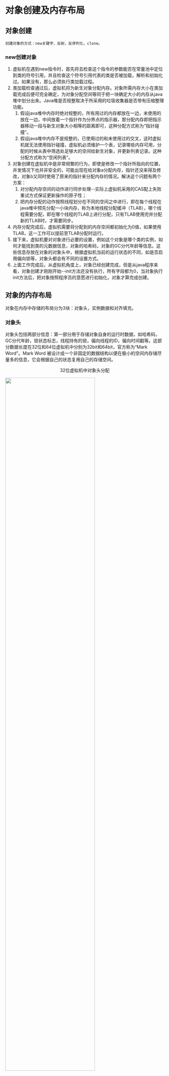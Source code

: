 # 对象创建及内存布局
## 对象创建
    创建对象的方式：new关键字，反射，反序列化，clone。
### new创建对象
1. 虚拟机在遇到new指令时，首先将去检查这个指令的参数能否在常量池中定位到类的符号引用，并且检查这个符号引用代表的类是否被加载，解析和初始化过。如果没有，那么必须执行类加载过程。
2. 类加载检查通过后，虚拟机将为新生对象分配内存。对象所需内存大小在类加载完成后便可完全确定，为对象分配空间等同于把一块确定大小的内存从java堆中划分出来。Java堆是否规整取决于所采用的垃圾收集器是否带有压缩整理功能。
    1. 假设java堆中内存时绝对规整的，所有用过的内存都放在一边，未使用的放在一边，中间放着一个指针作为分界点的指示器，那分配内存即把指示器移动一段与新生对象大小相等的距离即可，这种分配方式称为“指针碰撞”。
    2. 假设java堆中内存不是规整的，已使用过的和未使用过的交叉，这时虚拟机就无法使用指针碰撞，虚拟机必须维护一个表，记录哪些内存可用，分配的时候从表中筛选处足够大的空间给新生对象，并更新列表记录。这种分配方式称为“空闲列表”。
3. 对象创建在虚拟机中是非常频繁的行为，即使是修改一个指针所指向的位置，并发情况下也并非安全的，可能出现在给对象a分配内存，指针还没来得及修改，对象b又同时使用了原来的指针来分配内存的情况。解决这个问题有两个方案：
    1. 对分配内存空间的动作进行同步处理--实际上虚拟机采用的CAS配上失败重试方式保证更新操作的原子性；
    2. 把内存分配的动作按照线程划分在不同的空间之中进行，即在每个线程在java堆中预先分配一小块内存，称为本地线程分配缓冲（TLAB），哪个线程需要分配，即在哪个线程的TLAB上进行分配，只有TLAB使用完并分配新的TLAB时，才需要同步。
4. 内存分配完成后，虚拟机需要将分配到的内存空间都初始化为0值，如果使用TLAB，这一工作可以提前至TLAB分配时运行。
5. 接下来，虚拟机要对对象进行必要的设置，例如这个对象是哪个类的实例，如何才能找到类的元数据信息，对象的哈希码，对象的GC分代年龄等信息。这些信息存放在对象的对象头中，根据虚拟机当前的运行状态的不同，如是否启用偏向锁等，对象头都会有不同的设置方式。
6. 上面工作完成后，从虚拟机角度上，对象已经创建完成，但是从java程序来看，对象创建才刚刚开始--init方法还没有执行，所有字段都为0，当对象执行init方法后，把对象按照程序员的意愿进行初始化，对象才算完成创建。

## 对象的内存布局
对象在内存中存储的布局分为3块：对象头，实例数据和对齐填充。
### 对象头
对象头包括两部分信息：第一部分用于存储对象自身的运行时数据，如哈希码，GC分代年龄，锁状态标志，线程持有的锁，偏向线程的ID，偏向时间戳等。这部分数据长度在32位和64位虚拟机中分别为32bit和64bit，官方称为“Mark Word”。Mark Word 被设计成一个非固定的数据结构以便在极小的空间内存储尽量多的信息，它会根据自己的状态复用自己的存储空间。  
<p align="center">32位虚拟机中对象头分配</p>
<img src="../../image/32位虚拟机内存布局.png" width="75%" align="center"></img>
<p align="center">对象头mark word</p>
<img src="../../image/对象头markword.jpg" width="75%" align="center"></img>   

### 对齐填充
对齐填充并不是必要的，也没有特别的含义，它仅仅起着占位符的作用，由于hotspot vm的自动内存管理系统要求对象的起始地址必须是8字节的整数倍，换句话说就是对象的大小必须是8字节的整数倍，而对象头部分正好是8字节的倍数，因此，当对象实例数据部分没有对齐时，就需要通过对齐填充来补全。

## 对象的访问定位
目前主流的访问方式有使用句柄和直接指针两种方式。
### 使用句柄
如果使用句柄的话，那么java堆中将会划分处一块内存来作为句柄池，reference中存储的就是对象的句柄地址，而句柄中包含了对象的实例数据与类型数据各自的地址信息。其好处：reference中存放的是稳定的句柄地址，对象移动时只会改变句柄中的地址而reference不需要修改。如下图：
<img src="../../image/句柄访问.png" align="center"></img>
### 使用直接指针
使用直接指针访问，那么java堆对象的布局中必须考虑如何访问类型数据的相关信息，而reference中存储的直接就是对象地址。其好处就是：节省一次指针定位的时间开销，速度更快。hotspot中使用的就是直接指针方式。如下图所示：
<img src="../../image/直接指针.png" align="center"></img>